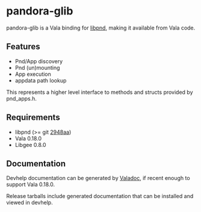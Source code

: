 pandora-glib
============

pandora-glib is a Vala binding for [libpnd](http://pandorawiki.org/Libpnd_hub),
making it available from Vala code.

Features
--------
* Pnd/App discovery
* Pnd (un)mounting
* App execution
* appdata path lookup

This represents a higher level interface to methods and structs provided by pnd_apps.h.

Requirements
------------
* libpnd (>= git [2948aa](http://git.openpandora.org/cgi-bin/gitweb.cgi?p=pandora-libraries.git;a=commit;h=2948aa122ac3cf51256c8a28b5966aba3607374b))
* Vala 0.18.0
* Libgee 0.8.0

Documentation
-------------

Devhelp documentation can be generated by [Valadoc](https://live.gnome.org/Valadoc),
if recent enough to support Vala 0.18.0.

Release tarballs include generated documentation that can be installed and viewed in devhelp.
